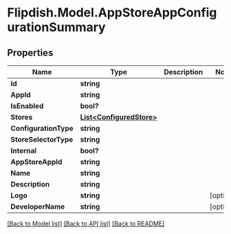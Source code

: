 # Flipdish.Model.AppStoreAppConfigurationSummary
## Properties

Name | Type | Description | Notes
------------ | ------------- | ------------- | -------------
**Id** | **string** |  | 
**AppId** | **string** |  | 
**IsEnabled** | **bool?** |  | 
**Stores** | [**List&lt;ConfiguredStore&gt;**](ConfiguredStore.md) |  | 
**ConfigurationType** | **string** |  | 
**StoreSelectorType** | **string** |  | 
**Internal** | **bool?** |  | 
**AppStoreAppId** | **string** |  | 
**Name** | **string** |  | 
**Description** | **string** |  | 
**Logo** | **string** |  | [optional] 
**DeveloperName** | **string** |  | [optional] 

[[Back to Model list]](../README.md#documentation-for-models) [[Back to API list]](../README.md#documentation-for-api-endpoints) [[Back to README]](../README.md)

